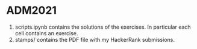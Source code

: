 # ADM2021
1) scripts.ipynb contains the solutions of the exercises. In particular each cell contains an exercise.
2) stamps/ contains the PDF file with my HackerRank submissions.
